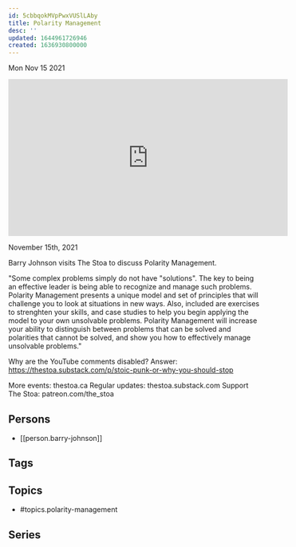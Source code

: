 ```yaml
---
id: 5cbbqokMVpPwxVUSlLAby
title: ​Polarity Management
desc: ''
updated: 1644961726946
created: 1636930800000
---
```





Mon Nov 15 2021

<iframe width="560" height="315" src="https://www.youtube.com/embed/WfRcwweWxtQ" title="​Polarity Management w/ Barry Johnson" frameborder="0" allow="accelerometer; autoplay; clipboard-write; encrypted-media; gyroscope; picture-in-picture" allowfullscreen ></iframe>

November 15th, 2021

Barry Johnson visits The Stoa to discuss Polarity Management.

"Some complex problems simply do not have "solutions". The key to being an effective leader is being able to recognize and manage such problems. Polarity Management presents a unique model and set of principles that will challenge you to look at situations in new ways. Also, included are exercises to strenghten your skills, and case studies to help you begin applying the model to your own unsolvable problems. Polarity Management will increase your ability to distinguish between problems that can be solved and polarities that cannot be solved, and show you how to effectively manage unsolvable problems."

Why are the YouTube comments disabled? Answer: https://thestoa.substack.com/p/stoic-punk-or-why-you-should-stop

More events: thestoa.ca
Regular updates: thestoa.substack.com
Support The Stoa: patreon.com/the_stoa

## Persons

- [[person.barry-johnson]]

## Tags



## Topics

- #topics.polarity-management

## Series



